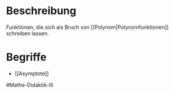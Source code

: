 # Beschreibung
Funktionen, die sich als Bruch von [[Polynom|Polynomfunktionen]] schreiben lassen.


# Begriffe
- [[Asymptote]]


#Mathe-Didaktik-III 